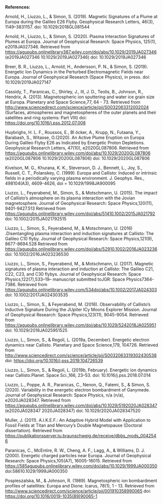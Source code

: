 **References:**

Arnold, H., Liuzzo, L., & Simon, S.   (2019).   Magnetic Signatures of a Plume at Europa during the Galileo E26 Flyby. Geophysical Research Letters, 46(3), 1149–3831157.  doi:  10.1029/2018GL081544

Arnold, H., Liuzzo, L., & Simon, S. (2020). Plasma Interaction Signatures of Plumes at Europa. Journal of Geophysical Research:  Space Physics, 125(1), e2019JA027346. Retrieved from https://agupubs.onlinelibrary387.wiley.com/doi/abs/10.1029/2019JA027346 (e2019JA027346 10.1029/2019JA027346)  doi:  10.1029/2019JA027346

Breer, B. R., Liuzzo, L., Arnold, H., Andersson, P. N., & Simon, S. (2019). Energetic Ion Dynamics in the Perturbed Electromagnetic Fields near Europa. Journal of Geophysical Research (Space Physics), in press. doi: 10.1029/2019JA027147

Cassidy, T., Paranicas, C., Shirley, J., III, J. D., Teolis, B., Johnson, R.,  Hendrix, A. (2013). Magnetospheric ion sputtering and water ice grain size at Europa. Planetary and Space Science,77, 64 - 73. Retrieved from http://www.sciencedirect.com/science/article/pii/S0032063312002024 (Surfaces, atmospheres and magnetospheres of the outer planets and their satellites and ring systems:  Part VIII)  doi:  https://doi.org/10.1016/j.pss.2012.07.008

Huybrighs, H. L. F., Roussos, E., Bl ̈ocker, A., Krupp, N., Futaana, Y., Barabash, S.,  Witasse, O.(2020). An Active Plume Eruption on Europa During Galileo Flyby E26 as Indicated by Energetic Proton Depletions. Geophysical Research Letters, 47(10), e2020GL087806. Retrieved from https://agupubs.onlinelibrary.wiley.com/doi/abs/10.1029/2020GL087806 (e2020GL087806 10.1029/2020GL087806)  doi:  10.1029/2020GL087806

Kivelson, M. G., Khurana, K. K., Stevenson, D. J., Bennett, L., Joy, S., Russell, C. T.,  Polanskey, C. (1999). Europa and Callisto:  Induced or intrinsic fields in a periodically varying plasma environment. J. Geophys. Res., 498104(A3), 4609-4626, doi = 10.1029/1998JA900095

Liuzzo, L., Feyerabend, M., Simon, S., & Motschmann, U. (2015). The impact of Callisto’s atmosphere on its plasma interaction with the Jovian magnetosphere. Journal of Geophysical Research:  Space Physics,120(11), 9401-9427.513 Retrieved from https://agupubs.onlinelibrary.wiley.com/doi/abs/51410.1002/2015JA021792 doi:  10.1002/2015JA021792515

Liuzzo, L., Simon, S., Feyerabend, M., & Motschmann, U. (2016) .Disentangling plasma interaction and induction signatures at Callisto:  The Galileo C10 flyby. Journal of Geophysical Research:  Space Physics,121(9), 8677-8694.528  Retrieved from https://agupubs.onlinelibrary.wiley.com/doi/abs/52910.1002/2016JA023236 doi:  10.1002/2016JA023236530

Liuzzo, L., Simon, S., Feyerabend, M., & Motschmann, U.   (2017).   Magnetic signatures of plasma interaction and induction at Callisto:  The Galileo C21, C22, C23, and C30 flybys. Journal of Geophysical Research:  Space Physics,122(7),533–19–
manuscript submitted toJGR: Space Physics7364-7386. Retrieved from https://agupubs.onlinelibrary.wiley.com/534doi/abs/10.1002/2017JA024303 doi:  10.1002/2017JA024303535

Liuzzo, L., Simon, S., & Feyerabend, M. (2018). Observability of Callisto’s Inductive Signature During the JUpiter ICy Moons Explorer Mission. Journal of Geophysical Research:  Space Physics,123(11), 9045-9054. Retrieved from https://agupubs.onlinelibrary.wiley.com/doi/abs/10.1029/5242018JA025951 doi:  10.1029/2018JA025951525

Liuzzo, L., Simon, S., & Regoli, L.    (2019a, December).    Energetic electron dynamics near Callisto. Planetary and Space Science,179, 104726. Retrieved from http://www.sciencedirect.com/science/article/pii/S0032063319302430538 doi:  https://doi.org/10.1016/j.pss.2019.104726539

Liuzzo, L., Simon, S., & Regoli, L.   (2019b, February).   Energetic ion dynamics near Callisto.Planet. Space Sci.,166, 23–53.  doi:  10.1016/j.pss.2018.07.014

Liuzzo, L., Poppe, A. R., Paranicas, C., Nenon, Q., Fatemi, S., & Simon, S. (2020). Variability in the energetic electron bombardment of Ganymede. Journal of Geophysical Research:  Space Physics, n/a (n/a), e2020JA028347. Retrieved from https://agupubs.onlinelibrary.wiley.com/doi/abs/10.1029/5192020JA028347 (e2020JA028347 2020JA028347)  doi:  10.1029/2020JA028347520

Muller, J. (2011). A.I.K.E.F.: An Adaptive Hybrid Model with Application to Fossil Fields at Titan and Mercury’s Double Magnetopause (Doctoral dissertation). Retrieved from https://publikationsserver.tu.braunschweig.de/receive/dbbs_mods_0042546

Paranicas, C., McEntire, R. W., Cheng, A. F., Lagg, A., & Williams, D. J. (2000). Energetic charged particles near Europa. Journal of Geophysical Research:  Space Physics,105(A7), 16005-16015. Retrieved from https://585agupubs.onlinelibrary.wiley.com/doi/abs/10.1029/1999JA000350 doi:58610.1029/1999JA000350

Pospieszalska, M., & Johnson, R. (1989). Magnetospheric ion bombardment profiles of satellites:  Europa and Dione. Icarus, 78(1), 1 - 13. Retrieved from http://www.sciencedirect.com/science/article/pii/001910358990065 doi:  https://doi.org/10.1016/0019-1035(89)90065-1














